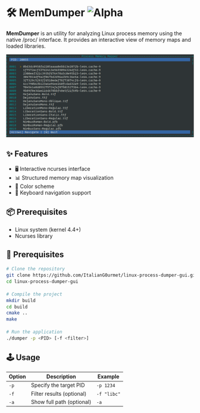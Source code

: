 # 🛠️ MemDumper ![Alpha](https://img.shields.io/badge/Status-Beta-green)

**MemDumper** is an utility for analyzing Linux process memory using the native /proc/ interface. It provides an interactive view of memory maps and loaded libraries.

![Screenshot](screenshot.png)

## ✨ Features
- 🖥️ Interactive ncurses interface
- 📊 Structured memory map visualization
- 🎨 Color scheme
- 📁 Keyboard navigation support

## 📦 Prerequisites
- Linux system (kernel 4.4+)
- Ncurses library

## 🚀 Prerequisites
```bash
# Clone the repository
git clone https://github.com/ItalianG0urmet/linux-process-dumper-gui.git
cd linux-process-dumper-gui

# Compile the project
mkdir build
cd build
cmake ..
make

# Run the application
./dumper -p <PID> [-f <filter>]
```
## 🕹️ Usage
| Option  | Description                | 	Example                 |
|---------|----------------------------|--------------------------|
| `-p`    | 	Specify the target PID    | `-p 1234`               |
| `-f`    |   Filter results (optional) | `-f "libc"`             |
| `-a`    |   Show full path (optional) | `-a`                    |
